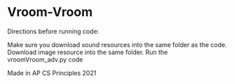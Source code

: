 # Vroom-Vroom
Directions before running code:

Make sure you download sound resources into the same folder as the code.
Download image resource into the same folder.
Run the vroomVroom_adv.py code

Made in AP CS Principles 2021